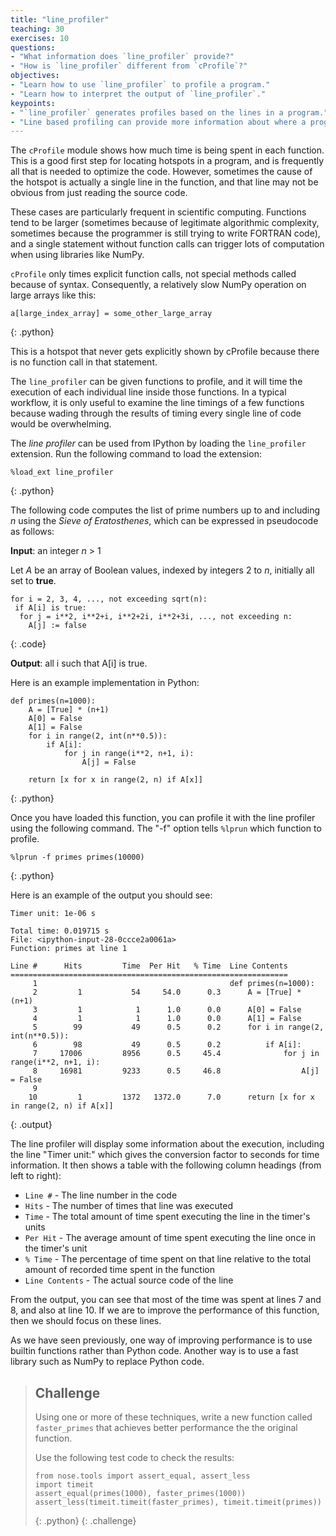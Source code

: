```yaml
---
title: "line_profiler"
teaching: 30
exercises: 10
questions:
- "What information does `line_profiler` provide?"
- "How is `line_profiler` different from `cProfile`?"
objectives:
- "Learn how to use `line_profiler` to profile a program."
- "Learn how to interpret the output of `line_profiler`."
keypoints:
- "`line_profiler` generates profiles based on the lines in a program."
- "Line based profiling can provide more information about where a program is performing badly."
---
```

The `cProfile` module shows how much time is being spent in each function. This is a good first step for locating hotspots in a program, and is 
frequently all that is needed to optimize the code. However, sometimes the cause of the hotspot is actually a single line in the function, and 
that line may not be obvious from just reading the source code. 

These cases are particularly frequent in scientific computing. Functions tend to be larger (sometimes because of legitimate algorithmic 
complexity, sometimes because the programmer is still trying to write FORTRAN code), and a single statement without function calls can 
trigger lots of computation when using libraries like NumPy. 

`cProfile` only times explicit function calls, not special methods called because of syntax. Consequently, a relatively slow NumPy operation 
on large arrays like this:

~~~
a[large_index_array] = some_other_large_array
~~~
{: .python}

This is a hotspot that never gets explicitly shown by cProfile because there is no function call in that statement.

The `line_profiler` can be given functions to profile, and it will time the execution of each individual line inside those functions. 
In a typical workflow, it is only useful to examine the line timings of a few functions because wading through the results of timing 
every single line of code would be overwhelming.

The *line profiler* can be used from IPython by loading the `line_profiler` extension. Run the following command to load the extension:

~~~
%load_ext line_profiler
~~~
{: .python}

The following code computes the list of prime numbers up to and including *n* using the *Sieve of Eratosthenes*, which can be expressed 
in pseudocode as follows:

**Input**: an integer *n* > 1

Let *A* be an array of Boolean values, indexed by integers 2 to *n*, initially all set to **true**.

~~~
for i = 2, 3, 4, ..., not exceeding sqrt(n):
 if A[i] is true:
  for j = i**2, i**2+i, i**2+2i, i**2+3i, ..., not exceeding n:
    A[j] := false
~~~
{: .code}

**Output**: all i such that A[i] is true.

Here is an example implementation in Python:

~~~
def primes(n=1000): 
    A = [True] * (n+1)
    A[0] = False
    A[1] = False
    for i in range(2, int(n**0.5)):
        if A[i]:
            for j in range(i**2, n+1, i):
                A[j] = False

    return [x for x in range(2, n) if A[x]]
~~~
{: .python}

Once you have loaded this function, you can profile it with the line profiler using the following command. The "-f" option tells `%lprun` which 
function to profile.

~~~
%lprun -f primes primes(10000)
~~~
{: .python}

Here is an example of the output you should see:

~~~
Timer unit: 1e-06 s

Total time: 0.019715 s
File: <ipython-input-28-0ccce2a0061a>
Function: primes at line 1

Line #      Hits         Time  Per Hit   % Time  Line Contents
==============================================================
     1                                           def primes(n=1000): 
     2         1           54     54.0      0.3      A = [True] * (n+1)
     3         1            1      1.0      0.0      A[0] = False
     4         1            1      1.0      0.0      A[1] = False
     5        99           49      0.5      0.2      for i in range(2, int(n**0.5)):
     6        98           49      0.5      0.2          if A[i]:
     7     17006         8956      0.5     45.4              for j in range(i**2, n+1, i):
     8     16981         9233      0.5     46.8                  A[j] = False
     9                                           
    10         1         1372   1372.0      7.0      return [x for x in range(2, n) if A[x]]
~~~
{: .output}

The line profiler will display some information about the execution, including the line "Timer unit:" which gives the conversion factor to 
seconds for time information. It then shows a table with the following column headings (from left to right):

* `Line #` - The line number in the code
* `Hits` - The number of times that line was executed
* `Time` - The total amount of time spent executing the line in the timer's units
* `Per Hit` - The average amount of time spent executing the line once in the timer's unit
* `% Time` - The percentage of time spent on that line relative to the total amount of recorded time spent in the function
* `Line Contents` - The actual source code of the line

From the output, you can see that most of the time was spent at lines 7 and 8, and also at line 10. If we are to improve the performance 
of this function, then we should focus on these lines.

As we have seen previously, one way of improving performance is to use builtin functions rather than Python code. Another way is to use a fast 
library such as NumPy to replace Python code.

> ## Challenge
> Using one or more of these techniques, write a new function called `faster_primes` that achieves better performance the the original function. 
>
> Use the following test code to check the results:
>
> ~~~
> from nose.tools import assert_equal, assert_less
> import timeit
> assert_equal(primes(1000), faster_primes(1000))
> assert_less(timeit.timeit(faster_primes), timeit.timeit(primes))
> ~~~
> {: .python}
{: .challenge}